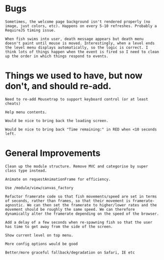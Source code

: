 # Bugs

    Sometimes, the welcome page background isn't rendered properly (no image, just colors, etc). Happens on every 5-10 refreshes. Probably a RequireJS timing issue.

    When fish swims into user, death message appears but death menu doesn't paint until mouse is moved. Interestingly, when a level ends the level menu displays automatically, so the logic is correct. I think lots of things happen when the event is fired so I need to clean up the order in which things respond to events.

# Things we used to have, but now don't, and should re-add.

    Need to re-add Mousetrap to support keyboard control (or at least cheats)

    Help menu contents.

    Would be nice to bring back the loading screen.

    Would be nice to bring back "Time remaining:" in RED when <10 seconds left.    

# General Improvements

    Clean up the module structure. Remove MVC and categorise by super class type instead.

    Animate on requestAnimationFrame for efficiency.

    Use /module/view/canvas_factory

    Refactor framerate code so that fish movements/speed are set in terms of seconds, rather than frames, so that their movement is framerate-agnostic. We can then set the framerate to higher/lower rates and the movement should be roughly the same speed. We can therefore dynamically alter the framerate depending on the speed of the browser.

    Add a delay of a few seconds when re-spawning fish so that the user has time to get away from the side of the screen.

    Show current level on top menu.

    More config options would be good

    Better/more graceful fallback/degradation on Safari, IE etc